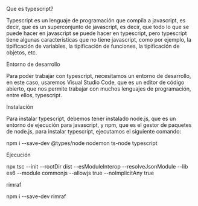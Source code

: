 Que es typescript?

Typescript es un lenguaje de programación que compila a javascript, es decir, que es un superconjunto de javascript, es decir, que todo lo que se puede hacer en javascript se puede hacer en typescript, pero typescript tiene algunas características que no tiene javascript, como por ejemplo, la tipificación de variables, la tipificación de funciones, la tipificación de objetos, etc.

Entorno de desarrollo

Para poder trabajar con typescript, necesitamos un entorno de desarrollo, en este caso, usaremos Visual Studio Code, que es un editor de código abierto, que nos permite trabajar con muchos lenguajes de programación, entre ellos, typescript.

Instalación

Para instalar typescript, debemos tener instalado node.js, que es un entorno de ejecución para javascript, y npm, que es el gestor de paquetes de node.js, para instalar typescript, ejecutamos el siguiente comando:

npm i --save-dev @types/node nodemon  ts-node typescript

Ejecución

npx tsc --init --rootDir dist --esModuleInterop --resolveJsonModule --lib es6 --module commonjs --allowjs true --noImplicitAny true

rimraf



npm i --save-dev rimraf